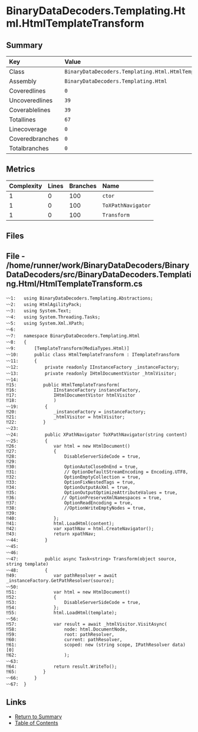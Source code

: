 ﻿# BinaryDataDecoders.Templating.Html.HtmlTemplateTransform

## Summary

| Key             | Value                                                      |
| :-------------- | :--------------------------------------------------------- |
| Class           | `BinaryDataDecoders.Templating.Html.HtmlTemplateTransform` |
| Assembly        | `BinaryDataDecoders.Templating.Html`                       |
| Coveredlines    | `0`                                                        |
| Uncoveredlines  | `39`                                                       |
| Coverablelines  | `39`                                                       |
| Totallines      | `67`                                                       |
| Linecoverage    | `0`                                                        |
| Coveredbranches | `0`                                                        |
| Totalbranches   | `0`                                                        |

## Metrics

| Complexity | Lines | Branches | Name               |
| :--------- | :---- | :------- | :----------------- |
| 1          | 0     | 100      | `ctor`             |
| 1          | 0     | 100      | `ToXPathNavigator` |
| 1          | 0     | 100      | `Transform`        |

## Files

## File - /home/runner/work/BinaryDataDecoders/BinaryDataDecoders/src/BinaryDataDecoders.Templating.Html/HtmlTemplateTransform.cs

```CSharp
〰1:   using BinaryDataDecoders.Templating.Abstractions;
〰2:   using HtmlAgilityPack;
〰3:   using System.Text;
〰4:   using System.Threading.Tasks;
〰5:   using System.Xml.XPath;
〰6:   
〰7:   namespace BinaryDataDecoders.Templating.Html
〰8:   {
〰9:       [TemplateTransform(MediaTypes.Html)]
〰10:      public class HtmlTemplateTransform : ITemplateTransform
〰11:      {
〰12:          private readonly IInstanceFactory _instanceFactory;
〰13:          private readonly IHtmlDocumentVistor _htmlVisitor;
〰14:  
‼15:          public HtmlTemplateTransform(
‼16:              IInstanceFactory instanceFactory,
‼17:              IHtmlDocumentVistor htmlVisitor
‼18:              )
〰19:          {
‼20:              _instanceFactory = instanceFactory;
‼21:              _htmlVisitor = htmlVisitor;
‼22:          }
〰23:  
〰24:          public XPathNavigator ToXPathNavigator(string content)
〰25:          {
‼26:              var html = new HtmlDocument()
‼27:              {
‼28:                  DisableServerSideCode = true,
‼29:  
‼30:                  OptionAutoCloseOnEnd = true,
‼31:                  // OptionDefaultStreamEncoding = Encoding.UTF8,
‼32:                  OptionEmptyCollection = true,
‼33:                  OptionFixNestedTags = true,
‼34:                  OptionOutputAsXml = true,
‼35:                  OptionOutputOptimizeAttributeValues = true,
‼36:                 // OptionPreserveXmlNamespaces = true,
‼37:                  OptionReadEncoding = true,
‼38:                  //OptionWriteEmptyNodes = true,
‼39:  
‼40:              };
‼41:              html.LoadHtml(content);
‼42:              var xpathNav = html.CreateNavigator();
‼43:              return xpathNav;
〰44:          }
〰45:  
〰46:  
〰47:          public async Task<string> Transform(object source, string template)
〰48:          {
‼49:              var pathResolver = await _instanceFactory.GetPathResolver(source);
〰50:  
‼51:              var html = new HtmlDocument()
‼52:              {
‼53:                  DisableServerSideCode = true,
‼54:              };
‼55:              html.LoadHtml(template);
〰56:  
‼57:              var result = await _htmlVisitor.VisitAsync(
‼58:                  node: html.DocumentNode,
‼59:                  root: pathResolver,
‼60:                  current: pathResolver,
‼61:                  scoped: new (string scope, IPathResolver data)[0]
‼62:                  );
〰63:  
‼64:              return result.WriteTo();
‼65:          }
〰66:      }
〰67:  }
```

## Links

* [Return to Summary](Summary.md)
* [Table of Contents](../TOC.md)

